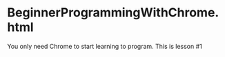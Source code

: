 BeginnerProgrammingWithChrome.html
==================================

You only need Chrome to start learning to program. This is lesson #1
